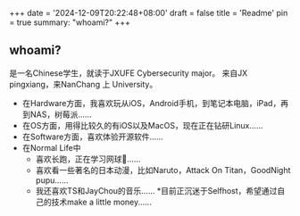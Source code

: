 +++
date = '2024-12-09T20:22:48+08:00'
draft = false
title = 'Readme'
pin = true
summary: "whoami?"
+++
## whoami?
是一名Chinese学生，就读于JXUFE Cybersecurity major。
来自JX pingxiang，来NanChang 上 University。

* 在Hardware方面，我喜欢玩从iOS，Android手机，到笔记本电脑，iPad，再到NAS，树莓派......
* 在OS方面，用得比较久的有iOS以及MacOS，现在正在钻研Linux......
* 在Software方面，喜欢体验开源软件......
* 在Normal Life中
  * 喜欢长跑，正在学习网球🎾......
  * 喜欢看一些著名的日本动漫，比如Naruto，Attack On Titan，GoodNight pupu......
  * 我还喜欢TS和JayChou的音乐......
  *目前正沉迷于Selfhost，希望通过自己的技术make a little money......
